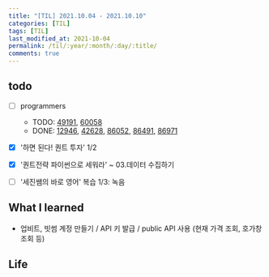 ```yaml
---
title: "[TIL] 2021.10.04 - 2021.10.10"
categories: [TIL]
tags: [TIL]
last_modified_at: 2021-10-04
permalink: /til/:year/:month/:day/:title/
comments: true
---
```


## todo

- [ ] programmers

  - TODO: [49191](https://programmers.co.kr/learn/courses/30/lessons/49191), [60058](https://programmers.co.kr/learn/courses/30/lessons/60058)
  - DONE: [12946](https://programmers.co.kr/learn/courses/30/lessons/12946), [42628](https://programmers.co.kr/learn/courses/30/lessons/42628), [86052](https://programmers.co.kr/learn/courses/30/lessons/86052), [86491](https://programmers.co.kr/learn/courses/30/lessons/86491), [86971](https://programmers.co.kr/learn/courses/30/lessons/86971)

- [x] '하면 된다! 퀀트 투자' 1/2
- [x] '퀀트전략 파이썬으로 세워라' ~ 03.데이터 수집하기
- [ ] '세진쌤의 바로 영어' 복습 1/3: 녹음

## What I learned

- 업비트, 빗썸 계정 만들기 / API 키 발급 / public API 사용 (현재 가격 조회, 호가창 조회 등)

## Life
